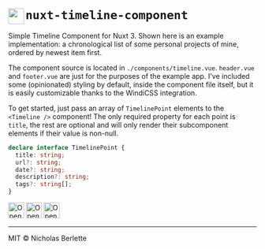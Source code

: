 <h1><img src="https://icns.ml/nuxtdotjs.svg" alt="" width="32" align="left"> <code>nuxt-timeline-component</code></h1>

Simple Timeline Component for Nuxt 3. Shown here is an example implementation: a chronological list
of some personal projects of mine, ordered by newest item first.

The component source is located in `./components/timeline.vue`. `header.vue` and `footer.vue` are
just for the purposes of the example app. I've included some (opinionated) styling by default,
inside the component file itself, but it is easily customizable thanks to the WindiCSS integration.

To get started, just pass an array of `TimelinePoint` elements to the `<Timeline />` component! The
only required property for each point is `title`, the rest are optional and will only render their
subcomponent elements if their value is non-null.

```ts
declare interface TimelinePoint {
  title: string;
  url?: string;
  date?: string;
  description?: string;
  tags?: string[];
}
```

<a href="https://stackblitz.com/edit/nuxt-timeline" target="_blank" rel="noopener noreferer" title="Open in StackBlitz ⚡️" class="inline-flex"><img src="https://cdn.berlette.com/svg/open-in-stackblitz.svg" alt="Open in StackBlitz ⚡️" height="32"></a>
<a href="https://codesandbox.io/s/github/nberlette/nuxt-timeline/tree/main" target="_blank" rel="noopener noreferer" title="Open in CodeSandbox 📦" class="inline-flex"><img src="https://cdn.berlette.com/svg/open-in-codesandbox.svg?123" alt="Open in CodeSandbox 📦" height="32"></a>
<a href="https://gitpod.io/#https://github.com/nberlette/nuxt-timeline" target="_blank" rel="noopener noreferrer" title="Open in Gitpod 👨🏽‍💻" class="inline-flex"><img src="https://cdn.berlette.com/svg/open-in-gitpod.svg?" alt="Open in Gitpod 👨🏽‍💻" height="32"></a>

---

MIT © Nicholas Berlette
